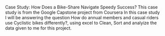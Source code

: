 Case Study: How Does a Bike-Share Navigate Speedy Success?
This case study is from the Google Capstone project from Coursera 
In this case study I will be answering the question How do annual members and casual riders use Cyclistic bikes differently?, using excel to Clean, Sort and analyize the data given to me for this project. 

